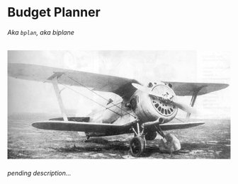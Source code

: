 # Budget Planner

###### Aka `bplan`, aka biplane

![aircraft/biplane](docs/img/I-153TK.jpg "I-153TK")

###### pending description...
